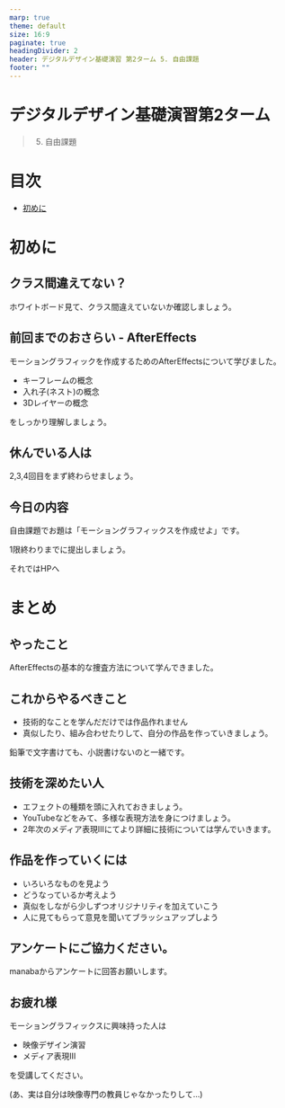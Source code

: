 ```yaml
---
marp: true
theme: default
size: 16:9
paginate: true
headingDivider: 2
header: デジタルデザイン基礎演習 第2ターム 5. 自由課題
footer: ""
---
```


# デジタルデザイン基礎演習第2ターム <!-- omit in toc -->
> 5. 自由課題

# 目次<!-- omit in toc -->

- [初めに](#初めに)

# 初めに

## クラス間違えてない？<!-- omit in toc -->
ホワイトボード見て、クラス間違えていないか確認しましょう。

## 前回までのおさらい - AfterEffects<!-- omit in toc -->
モーショングラフィックを作成するためのAfterEffectsについて学びました。
- キーフレームの概念
- 入れ子(ネスト)の概念
- 3Dレイヤーの概念

をしっかり理解しましょう。

## 休んでいる人は<!-- omit in toc -->
2,3,4回目をまず終わらせましょう。


## 今日の内容<!-- omit in toc -->
自由課題でお題は「モーショングラフィックスを作成せよ」です。

1限終わりまでに提出しましょう。

それではHPへ


# まとめ

## やったこと<!-- omit in toc -->
AfterEffectsの基本的な捜査方法について学んできました。

## これからやるべきこと<!-- omit in toc -->
- 技術的なことを学んだだけでは作品作れません
- 真似したり、組み合わせたりして、自分の作品を作っていきましょう。

鉛筆で文字書けても、小説書けないのと一緒です。

## 技術を深めたい人<!-- omit in toc -->
- エフェクトの種類を頭に入れておきましょう。
- YouTubeなどをみて、多様な表現方法を身につけましょう。
- 2年次のメディア表現IIIにてより詳細に技術については学んでいきます。

## 作品を作っていくには<!-- omit in toc -->
- いろいろなものを見よう
- どうなっているか考えよう
- 真似をしながら少しずつオリジナリティを加えていこう
- 人に見てもらって意見を聞いてブラッシュアップしよう

## アンケートにご協力ください。<!-- omit in toc -->
manabaからアンケートに回答お願いします。

## お疲れ様<!-- omit in toc -->
モーショングラフィックスに興味持った人は
- 映像デザイン演習
- メディア表現III

を受講してください。

(あ、実は自分は映像専門の教員じゃなかったりして...)



